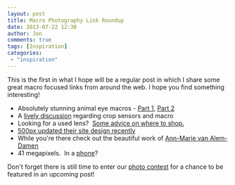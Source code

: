 ```yaml
---
layout: post
title: Macro Photography Link Roundup
date: 2013-07-22 12:30
author: Jon
comments: true
tags: [Inspiration]
categories:
 - "inspiration"
---
```

<p>This is the first in what I hope will be a regular post in which I share some great macro focused links from around the web. I hope you find something interesting!</p>
<ul class="bullet">
	<li><span style="line-height: 13px;">Absolutely stunning animal eye macros - <a href="http://www.behance.net/gallery/Animal-eyes/2123112" target="_blank">Part 1</a>, <a href="http://www.photographyserved.com/gallery/Animal-eyes-2/7939489" target="_blank">Part 2</a></span></li>
	<li>A <a href="http://www.reddit.com/r/photography/comments/1infpa/how_much_of_a_hindrance_is_a_crop_sensor_in_macro/" target="_blank">lively discussion</a> regarding crop sensors and macro</li>
	<li>Looking for a used lens?  <a href="http://www.reddit.com/r/photography/comments/1ilsyw/great_site_to_buy_a_used_lens/" target="_blank">Some advice on where to shop.</a></li>
	<li><a href="http://500px.com" target="_blank">500px updated their site design recently</a></li>
	<li>While you're there check out the beautiful work of <a href="http://500px.com/dubbelaa" target="_blank">Ann-Marie van Alem-Damen</a></li>
	<li>41 megapixels.  In a <a href="http://petapixel.com/2013/07/11/nokia-announces-the-lumia-1020-a-very-camera-like-41mp-smartphone/" target="_blank">phone</a>?</li>
</ul>

<p>Don't forget there is still time to enter our <a title="Photo Challenge #2 – Patterns" href="http://thecloseupproject.com/photo-challenge-2-patterns/" target="_blank">photo contest</a> for a chance to be featured in an upcoming post!</p>
